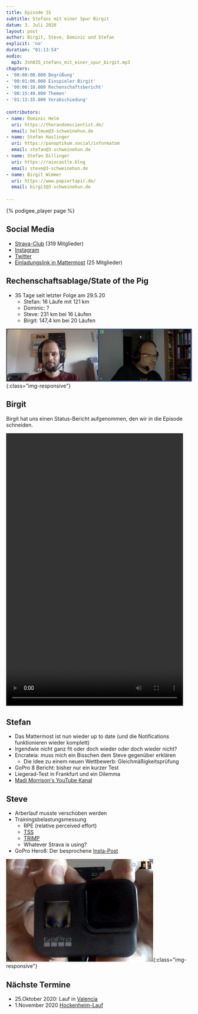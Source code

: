 ```yaml
---
title: Episode 35
subtitle: Stefans mit einer Spur Birgit
datum: 3. Juli 2020
layout: post
author: Birgit, Steve, Dominic und Stefan
explicit: 'no'
duration: "01:13:54"
audio:
  mp3: 3sh035_stefans_mit_einer_spur_birgit.mp3
chapters:
- '00:00:00.000 Begrüßung'
- '00:01:06.000 Einspieler Birgit'
- '00:06:10.000 Rechenschaftsbericht'
- '00:15:40.000 Themen'
- '01:13:35.000 Verabschiedung'

contributors:
- name: Dominic Helm
  uri: https://therandomscientist.de/
  email: hellmue@3-schweinehun.de
- name: Stefan Haslinger
  uri: https://panoptikum.social/informatom
  email: stefan@3-schweinehun.de
- name: Stefan Dillinger
  uri: https://raincastle.blog
  email: steve@3-schweinehun.de
- name: Birgit Wimmer
  uri: https://www.papiertapir.de/
  email: birgit@3-schweinehun.de

---
```


{% podigee_player page %}

## Social Media

* [Strava-Club](https://www.strava.com/clubs/3schweinehunde) (319 Mitglieder)
* [Instagram](https://www.instagram.com/3_schweinehunde/)
* [Twitter](https://twitter.com/3schweinehunde)
* [Einladungslink in Mattermost](https://mattermost.informatom.com/signup_user_complete/?id=pniz51hpoiyqumcdeu11463o8h) (25 Mitglieder)

## Rechenschaftsablage/State of the Pig

* 35 Tage seit letzter Folge am 29.5.20
  * Stefan: 16 Läufe mit 121 km
  * Dominic: ?
  * Steve: 231 km bei 16 Läufen
  * Birgit: 147,4 km bei 20 Läufen

![Jitsi Screenshot](/img/35_aufnahme.png){:class="img-responsive"}

## Birgit

Birgit hat uns einen Status-Bericht aufgenommen, den wir in die Episode schneiden.

<video width="480" height="738" controls>
  <source src="/video/35_on_air.mov" type="video/mp4">
  Dein Browser kennt den video Tag nicht.
</video>

## Stefan

* Das Mattermost ist nun wieder up to date
  (und die Notifications funktionieren wieder komplett)
* Irgendwie nicht ganz fit oder doch wieder oder doch wieder nicht?
* Encrateia: muss mich ein Bisschen dem Steve gegenüber erklären
  * Die Idee zu einem neuen Wettbewerb: Gleichmäßigkeitsprüfung
* GoPro 8 Bericht: bisher nur ein kurzer Test
* Liegerad-Test in Frankfurt und ein Dilemma
* [Madi Morrison's YouTube Kanal](https://www.youtube.com/channel/UCHJBoCDxaCTRrwCHXEBA-BA)

## Steve

* Arberlauf musste verschoben werden
* Trainingsbelastungsmessung
  * RPE (relative perceived effort)
  * [TSS](https://pushing-limits.de/triathlon/tss-training-stress-score-tatsaechliche-belastung-einer-trainingseinheit/)
  * [TRIMP](https://fellrnr.com/wiki/TRIMP)
  * Whatever Strava is using?
* GoPro Hero8: Der besprochene
  [Insta-Post](https://www.instagram.com/p/CCEmelEKL6s/?igshid=1ewj9p6oognba)

![GoPro in Kamera gehalten](/img/35_gopro.png){:class="img-responsive"}

## Nächste Termine

* 25.Oktober 2020: Lauf in [Valencia](https://www.valenciaciudaddelrunning.com)
* 1.November 2020 [Hockenheim-Lauf](https://www.asgtria-hockenheim.de/hockenheim-lauf/allg-infos/)
